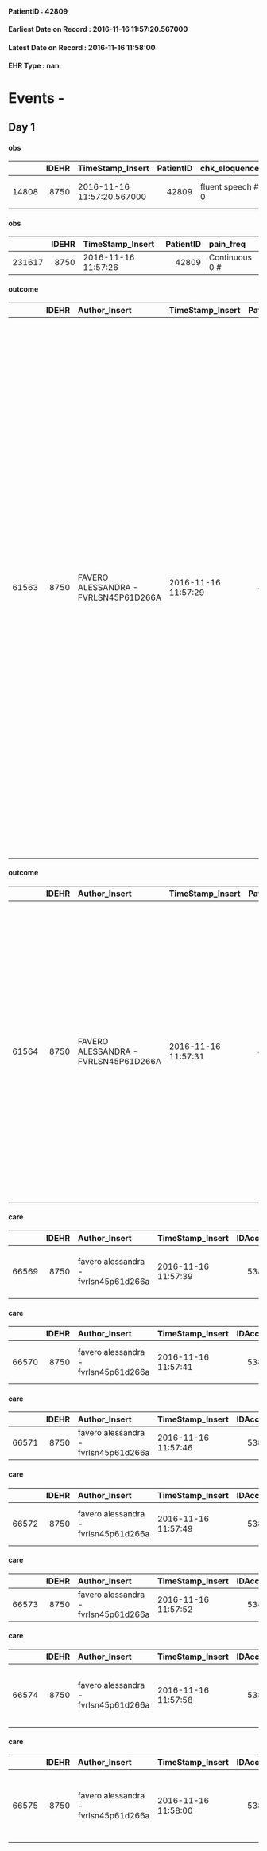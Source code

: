 
#### PatientID : 42809
#### Earliest Date on Record : 2016-11-16 11:57:20.567000
#### Latest Date on Record : 2016-11-16 11:58:00
#### EHR Type : nan

# Events - 

## Day 1

#### obs
|       |   IDEHR | TimeStamp_Insert           |   PatientID | chk_eloquence     | asthenia     | dyspnoea                  | body_temp    | agitation_behavior_freq   | cognitive_state       |
|------:|--------:|:---------------------------|------------:|:------------------|:-------------|:--------------------------|:-------------|:--------------------------|:----------------------|
| 14808 |    8750 | 2016-11-16 11:57:20.567000 |       42809 | fluent speech # 0 | Moderate # 2 | applicant mild strain # 6 | Apyrexia # 0 | quiet # 0                 | confused at times 0 # |

#### obs
|        |   IDEHR | TimeStamp_Insert    |   PatientID | pain_freq      |
|-------:|--------:|:--------------------|------------:|:---------------|
| 231617 |    8750 | 2016-11-16 11:57:26 |       42809 | Continuous 0 # |

#### outcome
|       |   IDEHR | Author_Insert                        | TimeStamp_Insert    |   PatientID |   IDDigitalSignDocument |   IDPAI_VIDAS | opt_problem                                            |   opt_problem_num | opt_obiettivo                                                                                              |   opt_obiettivo_num | opt_stato_problema   |   opt_stato_problema_num | opt_interventi                                                                                                                                                                                                                                                                                                                                                                                                                                                                                                                                                                                                                           |   opt_interventi_num |
|------:|--------:|:-------------------------------------|:--------------------|------------:|------------------------:|--------------:|:-------------------------------------------------------|------------------:|:-----------------------------------------------------------------------------------------------------------|--------------------:|:---------------------|-------------------------:|:-----------------------------------------------------------------------------------------------------------------------------------------------------------------------------------------------------------------------------------------------------------------------------------------------------------------------------------------------------------------------------------------------------------------------------------------------------------------------------------------------------------------------------------------------------------------------------------------------------------------------------------------|---------------------:|
| 61563 |    8750 | FAVERO ALESSANDRA - FVRLSN45P61D266A | 2016-11-16 11:57:29 |       42809 |                  554318 |         63703 | Alteration or risk of impairment of lung function # 26 |                 3 | The patient will not present symptoms that will reduce QoL (epistaxis, cough, hemoptysis, hemoptysis) # 45 |                   3 | Open Problem # 1     |                        1 | Implementation PAI - Administer drugs correctly according to prescription # 276; Implementation of PAI - Evaluate the effectiveness of drug administration # 277; Implementation of PAI - Therapeutic adjustment # 275; Informative - Inform the patient / caregiver on the prevailing signs and symptoms # 281; Informative - Inform the patient / caregiver about the need to reduce the conscience to maintain the QoL if the symptom becomes refractory # 282; Educational - Educate the caregiver / patient to the recognition / treatment of the symptom # 280; Counseling - Sharing with the caregiver the path therapeutic # 279 |                    4 |

#### outcome
|       |   IDEHR | Author_Insert                        | TimeStamp_Insert    |   PatientID |   IDDigitalSignDocument |   IDPAI_VIDAS | opt_problem                |   opt_problem_num | opt_obiettivo                                                                                                    |   opt_obiettivo_num | opt_stato_problema   |   opt_stato_problema_num | opt_interventi                                                                                                                                                                                                                                                                                                                                                          |   opt_interventi_num |
|------:|--------:|:-------------------------------------|:--------------------|------------:|------------------------:|--------------:|:---------------------------|------------------:|:-----------------------------------------------------------------------------------------------------------------|--------------------:|:---------------------|-------------------------:|:------------------------------------------------------------------------------------------------------------------------------------------------------------------------------------------------------------------------------------------------------------------------------------------------------------------------------------------------------------------------|---------------------:|
| 61564 |    8750 | FAVERO ALESSANDRA - FVRLSN45P61D266A | 2016-11-16 11:57:31 |       42809 |                  554319 |         63704 | Abnormal neurological # 30 |                 4 | Deletion and cancellation of episodes of confusion and / or hallucinations, delirium, psychomotor agitation # 59 |                   4 | Open Problem # 1     |                        1 | Implementation PAI - Call the patient by name and present each time you come into contact with him / her # 478; Implementation PAI - Encourage relatives to customize the environment according to the wishes of the patient # 479; Implementation PAI - Maintain assistance empathetic and respectful, addressing the patient by speaking clearly and distinctly # 475 |                    4 |

#### care
|       |   IDEHR | Author_Insert                        | TimeStamp_Insert    |   IDAccess | EHRType   |   PatientID |   IDTERAPIE_OUTPAT_VIDAS | ds_dose   | opt_via_di_somm   | ds_ora   | dt_data_inizio      |   opt_pregressa |   opt_somm_terapia |   opt_estemporanea |   opt_termina |   opt_somm_in_pompa | opt_farmaco                                   |
|------:|--------:|:-------------------------------------|:--------------------|-----------:|:----------|------------:|-------------------------:|:----------|:------------------|:---------|:--------------------|----------------:|-------------------:|-------------------:|--------------:|--------------------:|:----------------------------------------------|
| 66569 |    8750 | favero alessandra - fvrlsn45p61d266a | 2016-11-16 11:57:39 |      53800 | amb       |       42809 |                    44186 | 1 tablet  | oral # 0 = 0      | 08 # 8   | 2016-11-16 00:00:00 |               0 |                  0 |                  0 |             0 |                   0 | rabeprazole (rabeprazole 10 mg tablets) # 977 |

#### care
|       |   IDEHR | Author_Insert                        | TimeStamp_Insert    |   IDAccess | EHRType   |   PatientID |   IDTERAPIE_OUTPAT_VIDAS | ds_dose   | opt_via_di_somm   | ds_ora          | dt_data_inizio      |   opt_pregressa |   opt_somm_terapia |   opt_estemporanea |   opt_termina |   opt_somm_in_pompa | opt_farmaco                                      |
|------:|--------:|:-------------------------------------|:--------------------|-----------:|:----------|------------:|-------------------------:|:----------|:------------------|:----------------|:--------------------|----------------:|-------------------:|-------------------:|--------------:|--------------------:|:-------------------------------------------------|
| 66570 |    8750 | favero alessandra - fvrlsn45p61d266a | 2016-11-16 11:57:41 |      53800 | amb       |       42809 |                    44187 | 1 tablet  | oral # 0 = 0      | 09 # 9; 20 # 20 | 2016-11-16 00:00:00 |               0 |                  0 |                  0 |             0 |                   0 | levetiracetam (keppra 500 mg tablets rev) # 1767 |

#### care
|       |   IDEHR | Author_Insert                        | TimeStamp_Insert    |   IDAccess | EHRType   |   PatientID |   IDTERAPIE_OUTPAT_VIDAS | ds_altro_farmaco    | ds_dose   | opt_via_di_somm   | ds_ora   | dt_data_inizio      |   opt_pregressa |   opt_somm_terapia |   opt_estemporanea |   opt_termina |   opt_somm_in_pompa | opt_farmaco              |
|------:|--------:|:-------------------------------------|:--------------------|-----------:|:----------|------------:|-------------------------:|:--------------------|:----------|:------------------|:---------|:--------------------|----------------:|-------------------:|-------------------:|--------------:|--------------------:|:-------------------------|
| 66571 |    8750 | favero alessandra - fvrlsn45p61d266a | 2016-11-16 11:57:46 |      53800 | amb       |       42809 |                    44188 | risperidal 1 tablet | 1 tablet  | oral # 0 = 0      | 09 # 9   | 2016-11-16 00:00:00 |               0 |                  0 |                  0 |             0 |                   0 | other (see notes) # 2004 |

#### care
|       |   IDEHR | Author_Insert                        | TimeStamp_Insert    |   IDAccess | EHRType   |   PatientID |   IDTERAPIE_OUTPAT_VIDAS | ds_dose   | opt_via_di_somm   | ds_ora   | dt_data_inizio      |   opt_pregressa |   opt_somm_terapia |   opt_estemporanea |   opt_termina |   opt_somm_in_pompa | opt_farmaco                                     |
|------:|--------:|:-------------------------------------|:--------------------|-----------:|:----------|------------:|-------------------------:|:----------|:------------------|:---------|:--------------------|----------------:|-------------------:|-------------------:|--------------:|--------------------:|:------------------------------------------------|
| 66572 |    8750 | favero alessandra - fvrlsn45p61d266a | 2016-11-16 11:57:49 |      53800 | amb       |       42809 |                    44189 | 32 gtt    | oral # 0 = 0      | 09 # 9   | 2016-11-16 00:00:00 |               0 |                  0 |                  0 |             0 |                   0 | dexamethasone (soldesam os gtt 0-2% gtt) # 1446 |

#### care
|       |   IDEHR | Author_Insert                        | TimeStamp_Insert    |   IDAccess | EHRType   |   PatientID |   IDTERAPIE_OUTPAT_VIDAS | ds_altro_farmaco   | ds_dose   | opt_via_di_somm   | ds_ora   | dt_data_inizio      |   opt_pregressa |   opt_somm_terapia |   opt_estemporanea |   opt_termina |   opt_somm_in_pompa | opt_farmaco              |
|------:|--------:|:-------------------------------------|:--------------------|-----------:|:----------|------------:|-------------------------:|:-------------------|:----------|:------------------|:---------|:--------------------|----------------:|-------------------:|-------------------:|--------------:|--------------------:|:-------------------------|
| 66573 |    8750 | favero alessandra - fvrlsn45p61d266a | 2016-11-16 11:57:52 |      53800 | amb       |       42809 |                    44190 | iressa             | 1 tablet  | oral # 0 = 0      | 08 # 8   | 2016-10-16 00:00:00 |               0 |                  0 |                  0 |             0 |                   0 | other (see notes) # 2004 |

#### care
|       |   IDEHR | Author_Insert                        | TimeStamp_Insert    |   IDAccess | EHRType   |   PatientID |   IDTERAPIE_OUTPAT_VIDAS | ds_dose   | opt_via_di_somm   | ds_ora   | dt_data_inizio      |   opt_pregressa |   opt_somm_terapia |   opt_estemporanea |   opt_termina |   opt_somm_in_pompa | opt_farmaco                                                |
|------:|--------:|:-------------------------------------|:--------------------|-----------:|:----------|------------:|-------------------------:|:----------|:------------------|:---------|:--------------------|----------------:|-------------------:|-------------------:|--------------:|--------------------:|:-----------------------------------------------------------|
| 66574 |    8750 | favero alessandra - fvrlsn45p61d266a | 2016-11-16 11:57:58 |      53800 | amb       |       42809 |                    44191 | 1 tablet  | oral # 0 = 0      | 13 # 13  | 2016-11-16 00:00:00 |               0 |                  0 |                  0 |             0 |                   0 | acetylsalicylic acid (cardioaspirin 100 mg tablets) # 1150 |

#### care
|       |   IDEHR | Author_Insert                        | TimeStamp_Insert    |   IDAccess | EHRType   |   PatientID |   IDTERAPIE_OUTPAT_VIDAS | ds_dose   | opt_via_di_somm   | ds_ora       | dt_data_inizio      |   opt_pregressa |   opt_somm_terapia |   opt_estemporanea |   opt_termina |   opt_somm_in_pompa | opt_farmaco                                                                       | Note_al_bisogno   |
|------:|--------:|:-------------------------------------|:--------------------|-----------:|:----------|------------:|-------------------------:|:----------|:------------------|:-------------|:--------------------|----------------:|-------------------:|-------------------:|--------------:|--------------------:|:----------------------------------------------------------------------------------|:------------------|
| 66575 |    8750 | favero alessandra - fvrlsn45p61d266a | 2016-11-16 11:58:00 |      53800 | amb       |       42809 |                    44192 | 20 gtt    | oral # 0 = 0      | at need # 24 | 2016-11-16 00:00:00 |               0 |                  0 |                  0 |             0 |                   0 | pentetrazole / dihydrocodeine rodanato (cardiazol paracodina os gtt 10 ml) # 1960 | cough             |


